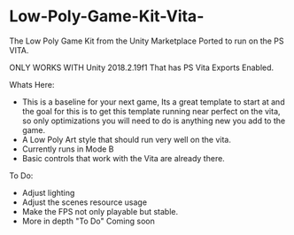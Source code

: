 # Low-Poly-Game-Kit-Vita-
The Low Poly Game Kit from the Unity Marketplace Ported to run on the PS VITA.

ONLY WORKS WITH Unity 2018.2.19f1 That has PS Vita Exports Enabled.

Whats Here:
- This is a baseline for your next game, Its a great template to start at and the goal for this is
to get this template running near perfect on the vita, so only optimizations you will need to do
is anything new you add to the game.
- A Low Poly Art style that should run very well on the vita.
- Currently runs in Mode B
- Basic controls that work with the Vita are already there.


To Do:

- Adjust lighting
- Adjust the scenes resource usage
- Make the FPS not only playable but stable.
- More in depth "To Do" Coming soon
